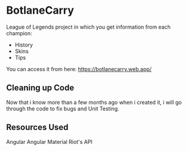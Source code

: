 # BotlaneCarry
League of Legends project in which you get information from each champion: 

* History
* Skins
* Tips

You can access it from here:
https://botlanecarry.web.app/

## Cleaning up Code

Now that i know more than a few months ago when i created it,
i will go through the code to fix bugs and Unit Testing.

## Resources Used

Angular
Angular Material
Riot's API
